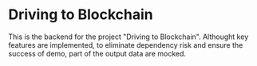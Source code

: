 # Driving to Blockchain
This is the backend for the project "Driving to Blockchain". Althought key features are implemented, to eliminate dependency risk and ensure the success of demo, part of the output data are mocked.
